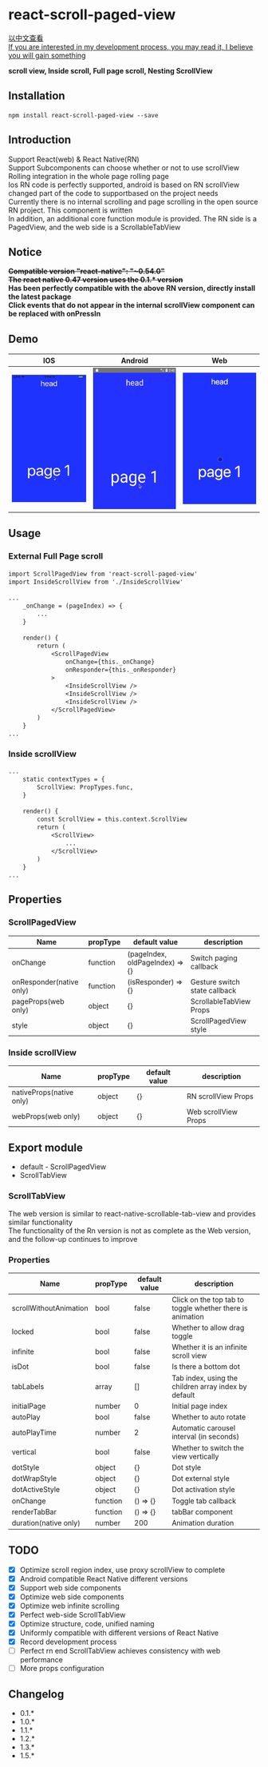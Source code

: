 # react-scroll-paged-view
[以中文查看](./README_zh-CN.md)  
[If you are interested in my development process, you may read it, I believe you will gain something](./Dev_Record.md)  

**scroll view, Inside scroll, Full page scroll, Nesting ScrollView**  

## Installation
```
npm install react-scroll-paged-view --save
```

## Introduction
Support React(web) & React Native(RN)  
Support Subcomponents can choose whether or not to use scrollView  
Rolling integration in the whole page rolling page  
Ios RN code is perfectly supported, android is based on RN scrollView changed part of the code to supportbased on the project needs  
Currently there is no internal scrolling and page scrolling in the open source RN project. This component is written  
In addition, an additional core function module is provided. The RN side is a PagedView, and the web side is a ScrollableTabView  

## Notice
~~**Compatible version "react-native": "~0.54.0"**~~  
~~**The react native 0.47 version uses the 0.1.\* version**~~  
**Has been perfectly compatible with the above RN version, directly install the latest package**  
**Click events that do not appear in the internal scrollView component can be replaced with onPressIn**  

## Demo
| IOS | Android | Web |
| --- | ------- | --- |
| ![IOS](./demo.ios.gif) | ![Android](./demo.android.gif) | ![Web](./demo.web.gif) |

## Usage

### External Full Page scroll
```
import ScrollPagedView from 'react-scroll-paged-view'
import InsideScrollView from './InsideScrollView'

...
    _onChange = (pageIndex) => {
        ...
    }

    render() {
        return (
            <ScrollPagedView
                onChange={this._onChange}
                onResponder={this._onResponder}
            >
                <InsideScrollView />
                <InsideScrollView />
                <InsideScrollView />
            </ScrollPagedView>
        )
    }
...
```

### Inside scrollView
```
...
    static contextTypes = {
        ScrollView: PropTypes.func,
    }

    render() {
        const ScrollView = this.context.ScrollView
        return (
            <ScrollView>
                ...
            </ScrollView>
        )
    }
...
```

## Properties

### ScrollPagedView
| Name | propType | default value | description |
| --- | --- | --- | --- |
| onChange | function | (pageIndex, oldPageIndex) => {} | Switch paging callback |
| onResponder(native only) | function | (isResponder) => {} | Gesture switch state callback |
| pageProps(web only) | object | {} | ScrollableTabView Props |
| style | object | {} | ScrollPagedView style |

### Inside scrollView
Name | propType | default value | description
--- | --- | --- | ---
nativeProps(native only) | object | {} | RN scrollView Props
webProps(web only) | object | {} | Web scrollView Props

## Export module
- default - ScrollPagedView
- ScrollTabView

### ScrollTabView
The web version is similar to react-native-scrollable-tab-view and provides similar functionality  
The functionality of the Rn version is not as complete as the Web version, and the follow-up continues to improve  

### Properties
| Name | propType | default value | description |
| --- | --- | --- | --- |
| scrollWithoutAnimation | bool | false | Click on the top tab to toggle whether there is animation |
| locked | bool | false | Whether to allow drag toggle |
| infinite | bool | false | Whether it is an infinite scroll view |
| isDot | bool | false | Is there a bottom dot |
| tabLabels | array | [] | Tab index, using the children array index by default |
| initialPage | number | 0 | Initial page index |
| autoPlay | bool | false | Whether to auto rotate |
| autoPlayTime | number | 2 | Automatic carousel interval (in seconds) |
| vertical | bool | false | Whether to switch the view vertically |
| dotStyle | object | {} | Dot style |
| dotWrapStyle | object | {} | Dot external style |
| dotActiveStyle | object | {} | Dot activation style |
| onChange | function | () => {} | Toggle tab callback |
| renderTabBar | function | () => {} | tabBar component |
| duration(native only) | number | 200 | Animation duration |

## TODO
- [x] Optimize scroll region index, use proxy scrollView to complete
- [x] Android compatible React Native different versions
- [x] Support web side components
- [x] Optimize web side components
- [x] Optimize web infinite scrolling
- [x] Perfect web-side ScrollTabView
- [x] Optimize structure, code, unified naming
- [x] Uniformly compatible with different versions of React Native
- [x] Record development process
- [ ] Perfect rn end ScrollTabView achieves consistency with web performance
- [ ] More props configuration

## Changelog
- 0.1.*
- 1.0.*
- 1.1.*
- 1.2.*
- 1.3.*
- 1.5.*
